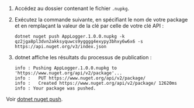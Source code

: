 1. Accédez au dossier contenant le fichier `.nupkg`.

1. Exécutez la commande suivante, en spécifiant le nom de votre package et en remplaçant la valeur de la clé par celle de votre clé API :

    ```cli
    dotnet nuget push AppLogger.1.0.0.nupkg -k qz2jga8pl3dvn2akksyquwcs9ygggg4exypy3bhxy6w6x6 -s https://api.nuget.org/v3/index.json
    ```

1. dotnet affiche les résultats du processus de publication :

    ```output
    info : Pushing AppLogger.1.0.0.nupkg to 'https://www.nuget.org/api/v2/package'...
    info :   PUT https://www.nuget.org/api/v2/package/
    info :   Created https://www.nuget.org/api/v2/package/ 12620ms
    info : Your package was pushed.
    ```

Voir [dotnet nuget push](/dotnet/core/tools/dotnet-nuget-push).